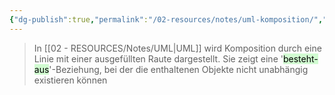 ```yaml
---
{"dg-publish":true,"permalink":"/02-resources/notes/uml-komposition/","tags":["UML/Klassendiagramm"],"noteIcon":"","updated":"2025-08-26T16:35:08.000+02:00"}
---
```


>In [[02 - RESOURCES/Notes/UML\|UML]] wird Komposition durch eine Linie mit einer ausgefüllten Raute dargestellt. 
>Sie zeigt eine '<mark style="background: #BBFABBA6;">besteht-aus</mark>'-Beziehung, bei der die enthaltenen Objekte nicht unabhängig existieren können

<style> .container {font-family: sans-serif; text-align: center;} .button-wrapper button {z-index: 1;height: 40px; width: 100px; margin: 10px;padding: 5px;} .excalidraw .App-menu_top .buttonList { display: flex;} .excalidraw-wrapper { height: 800px; margin: 50px; position: relative;} :root[dir="ltr"] .excalidraw .layer-ui__wrapper .zen-mode-transition.App-menu_bottom--transition-left {transform: none;} </style><script src="https://cdn.jsdelivr.net/npm/react@17/umd/react.production.min.js"></script><script src="https://cdn.jsdelivr.net/npm/react-dom@17/umd/react-dom.production.min.js"></script><script type="text/javascript" src="https://cdn.jsdelivr.net/npm/@excalidraw/excalidraw@0/dist/excalidraw.production.min.js"></script><div id="UML-Komposition_2024-11-06_1800.58.excalidraw.md1"></div><script>(function(){const InitialData={"type":"excalidraw","version":2,"source":"https://github.com/zsviczian/obsidian-excalidraw-plugin/releases/tag/2.6.7","elements":[{"type":"rectangle","version":296,"versionNonce":997764889,"index":"a0","isDeleted":false,"id":"AoaPub3azlhPvXgHUFApe","fillStyle":"hachure","strokeWidth":1,"strokeStyle":"solid","roughness":1,"opacity":100,"angle":0,"x":-360.18983496520667,"y":-80.70797729492188,"strokeColor":"#000000","backgroundColor":"transparent","width":270.12152099609375,"height":149.41595458984375,"seed":2020191609,"groupIds":["GmSzVmzCQQlHURQg1oPvN"],"frameId":null,"roundness":{"type":1},"boundElements":[{"id":"JfzV17_XIuieHFYUP3S9_","type":"arrow"}],"updated":1730912550171,"link":null,"locked":false},{"type":"line","version":233,"versionNonce":1479048409,"index":"a1","isDeleted":false,"id":"5mGEatFSLcj_Fk65r1Td-","fillStyle":"hachure","strokeWidth":1,"strokeStyle":"solid","roughness":1,"opacity":100,"angle":0,"x":-357.7644809613004,"y":-42.1513671875,"strokeColor":"#000000","backgroundColor":"transparent","width":269.38385009765625,"height":1.72381591796875,"seed":497522265,"groupIds":["GmSzVmzCQQlHURQg1oPvN"],"frameId":null,"roundness":{"type":2},"boundElements":[],"updated":1730912550171,"link":null,"locked":false,"startBinding":null,"endBinding":null,"lastCommittedPoint":null,"startArrowhead":null,"endArrowhead":null,"points":[[0,0],[269.38385009765625,-1.72381591796875]]},{"type":"rectangle","version":281,"versionNonce":1347194393,"index":"a3","isDeleted":false,"id":"p7bbe-dNeHn1czjQny9P_","fillStyle":"hachure","strokeWidth":1,"strokeStyle":"solid","roughness":1,"opacity":100,"angle":0,"x":86.35781158025375,"y":-80.91891479492188,"strokeColor":"#000000","backgroundColor":"transparent","width":270.12152099609375,"height":149.41595458984375,"seed":144653465,"groupIds":["jSBqRsiE1N1ExOoEcn6XF"],"frameId":null,"roundness":{"type":1},"boundElements":[{"id":"JfzV17_XIuieHFYUP3S9_","type":"arrow"}],"updated":1730912547337,"link":null,"locked":false},{"type":"line","version":218,"versionNonce":1764040057,"index":"a4","isDeleted":false,"id":"rKlCWxtp_JTOfRX5V5ocy","fillStyle":"hachure","strokeWidth":1,"strokeStyle":"solid","roughness":1,"opacity":100,"angle":0,"x":88.78316558416,"y":-42.3623046875,"strokeColor":"#000000","backgroundColor":"transparent","width":269.38385009765625,"height":1.72381591796875,"seed":715014521,"groupIds":["jSBqRsiE1N1ExOoEcn6XF"],"frameId":null,"roundness":{"type":2},"boundElements":[],"updated":1730912477615,"link":null,"locked":false,"startBinding":null,"endBinding":null,"lastCommittedPoint":null,"startArrowhead":null,"endArrowhead":null,"points":[[0,0],[269.38385009765625,-1.72381591796875]]},{"id":"JfzV17_XIuieHFYUP3S9_","type":"arrow","x":-85.06831396911298,"y":-6.099999999999994,"width":166.4261255493667,"height":0.2109375,"angle":0,"strokeColor":"#1e1e1e","backgroundColor":"transparent","fillStyle":"solid","strokeWidth":2,"strokeStyle":"solid","roughness":1,"opacity":100,"groupIds":[],"frameId":null,"index":"a5","roundness":null,"seed":1404384919,"version":52,"versionNonce":2137225079,"isDeleted":false,"boundElements":[],"updated":1730912558965,"link":null,"locked":false,"points":[[0,0],[83.2130627746834,0],[83.2130627746834,-0.2109375],[166.4261255493667,-0.2109375]],"lastCommittedPoint":null,"startBinding":{"elementId":"AoaPub3azlhPvXgHUFApe","focus":-0.0013385451409724804,"gap":5,"fixedPoint":[1.0185101874947322,0.4993307274295138]},"endBinding":{"elementId":"p7bbe-dNeHn1czjQny9P_","focus":0.0013385451409724748,"gap":4.999999999999972,"fixedPoint":[-0.018510187494732544,0.4993307274295138]},"startArrowhead":null,"endArrowhead":"diamond","elbowed":true},{"id":"QZJf5DEH","type":"text","x":-273.78936316388035,"y":-79.77353514966347,"width":76.35745239257812,"height":28.244848628970338,"angle":0,"strokeColor":"#1e1e1e","backgroundColor":"transparent","fillStyle":"solid","strokeWidth":2,"strokeStyle":"solid","roughness":1,"opacity":100,"groupIds":[],"frameId":null,"index":"a6","roundness":null,"seed":1430484695,"version":177,"versionNonce":1526932661,"isDeleted":false,"boundElements":[],"updated":1742879016988,"link":null,"locked":false,"text":"Zimmer","rawText":"Zimmer","fontSize":22.59587890317627,"fontFamily":5,"textAlign":"left","verticalAlign":"top","containerId":null,"originalText":"Zimmer","autoResize":true,"lineHeight":1.25},{"id":"K81p9N6b","type":"text","x":183,"y":-76.2109375,"width":44.939971923828125,"height":25,"angle":0,"strokeColor":"#1e1e1e","backgroundColor":"transparent","fillStyle":"solid","strokeWidth":2,"strokeStyle":"solid","roughness":1,"opacity":100,"groupIds":[],"frameId":null,"index":"a7","roundness":null,"seed":2073650969,"version":39,"versionNonce":1304053237,"isDeleted":false,"boundElements":[],"updated":1741179080821,"link":null,"locked":false,"text":"Haus","rawText":"Haus","fontSize":20,"fontFamily":5,"textAlign":"left","verticalAlign":"top","containerId":null,"originalText":"Haus","autoResize":true,"lineHeight":1.25}],"appState":{"theme":"dark","viewBackgroundColor":"#ffffff","currentItemStrokeColor":"#1e1e1e","currentItemBackgroundColor":"transparent","currentItemFillStyle":"solid","currentItemStrokeWidth":2,"currentItemStrokeStyle":"solid","currentItemRoughness":1,"currentItemOpacity":100,"currentItemFontFamily":5,"currentItemFontSize":20,"currentItemTextAlign":"left","currentItemStartArrowhead":null,"currentItemEndArrowhead":"diamond","currentItemArrowType":"elbow","scrollX":379.1112673574585,"scrollY":322.33154001939175,"zoom":{"value":1},"currentItemRoundness":"round","gridSize":20,"gridStep":5,"gridModeEnabled":false,"gridColor":{"Bold":"rgba(217, 217, 217, 0.5)","Regular":"rgba(230, 230, 230, 0.5)"},"currentStrokeOptions":null,"frameRendering":{"enabled":true,"clip":true,"name":true,"outline":true},"objectsSnapModeEnabled":false,"activeTool":{"type":"selection","customType":null,"locked":false,"lastActiveTool":null}},"files":{}};InitialData.scrollToContent=true;App=()=>{const e=React.useRef(null),t=React.useRef(null),[n,i]=React.useState({width:void 0,height:void 0});return React.useEffect(()=>{i({width:t.current.getBoundingClientRect().width,height:t.current.getBoundingClientRect().height});const e=()=>{i({width:t.current.getBoundingClientRect().width,height:t.current.getBoundingClientRect().height})};return window.addEventListener("resize",e),()=>window.removeEventListener("resize",e)},[t]),React.createElement(React.Fragment,null,React.createElement("div",{className:"excalidraw-wrapper",ref:t},React.createElement(ExcalidrawLib.Excalidraw,{ref:e,width:n.width,height:n.height,initialData:InitialData,viewModeEnabled:!0,zenModeEnabled:!0,gridModeEnabled:!1})))},excalidrawWrapper=document.getElementById("UML-Komposition_2024-11-06_1800.58.excalidraw.md1");ReactDOM.render(React.createElement(App),excalidrawWrapper);})();</script>
